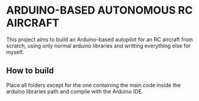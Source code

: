 # ARDUINO-BASED AUTONOMOUS RC AIRCRAFT

This project aims to build an Arduino-based autopilot for an RC aircraft from scratch, using only normal arduino libraries and writting everything else for myself.


## How to build

Place all folders except for the one containing the main code inside the arduino libraries path and compile with the Arduino IDE.